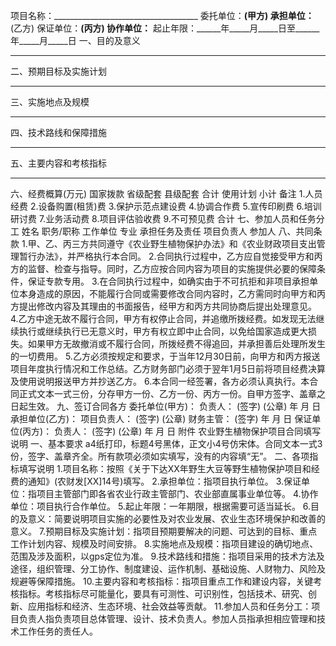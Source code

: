 项目名称：____________________________________
委托单位：____________________________________(甲方)
承担单位：____________________________________(乙方)
保证单位：____________________________________(丙方)
协作单位：____________________________________
起止年限：______年_____月_____日至______年_____月_____日
一、目的及意义
________________________________________________________________
二、预期目标及实施计划
________________________________________________________________
三、实施地点及规模
________________________________________________________________
四、技术路线和保障措施
________________________________________________________________
五、主要内容和考核指标
________________________________________________________________
六、经费概算(万元)
国家拨款
省级配套
县级配套
合计
使用计划
小计
备注
1.人员经费
2.设备购置(租赁)费
3.保护示范点建设费
4.协调合作费
5.宣传印刷费
6.培训研讨费
7.业务活动费
8.项目评估验收费
9.不可预见费
合计
七、参加人员和任务分工
姓名
职务/职称
工作单位
专业
承担任务及责任
项目负责人
参加人
八、共同条款
1.甲、乙、丙三方共同遵守《农业野生植物保护办法》和《农业财政项目支出管理暂行办法》，并严格执行本合同。
2.合同执行过程中，乙方应自觉接受甲方和丙方的监督、检查与指导。同时，乙方应按合同内容为项目的实施提供必要的保障条件，保证专款专用。
3.在合同执行过程中，如确实由于不可抗拒和非项目承担单位本身造成的原因，不能履行合同或需要修改合同内容时，乙方需同时向甲方和丙方提出修改内容及其理由的书面报告，经甲方和丙方共同协商后提出处理意见。
4.乙方中途无故不履行合同，甲方有权停止合同，并追缴所拨经费。如发现无法继续执行或继续执行已无意义时，甲方有权立即中止合同，以免给国家造成更大损失。如果甲方无故撤消或不履行合同，所拨经费不得追回，并承担善后处理所发生的一切费用。
5.乙方必须按规定和要求，于当年12月30日前，向甲方和丙方报送项目年度执行情况和工作总结。乙方财务部门必须于翌年1月5日前将项目经费决算及使用说明报送甲方并抄送乙方。
6.本合同一经签署，各方必须认真执行。本合同正式文本一式三份，分存甲方一份、乙方一份、丙方一份。自甲方签字、盖章之日起生效。
九、签订合同各方
委托单位(甲方)：
负责人： (签字)
(公章)
年 月 日
承担单位(乙方)：
项目负责人： (签字)
(公章)
财务主管： (签字)
年 月 日
保证单位(丙方)：
负责人： (签字)
(公章)
年 月 日
附件 农业野生植物保护项目合同填写说明
一、基本要求
a4纸打印，标题4号黑体，正文小4号仿宋体。合同文本一式3份，签字、盖章齐全。所有款项必须如实填写，没有的内容填“无”。
二、各项指标填写说明
1.项目名称：按照《关于下达XX年野生大豆等野生植物保护项目和经费的通知》(农财发[XX]14号)填写。
2.承担单位：指项目执行单位。
3.保证单位：指项目主管部门即各省农业行政主管部门、农业部直属事业单位等。
4.协作单位：项目执行合作单位。
5.起止年限：一年期限，根据需要可适当延长。
6.目的及意义：简要说明项目实施的必要性及对农业发展、农业生态环境保护和改善的意义。
7.预期目标及实施计划：指项目预期要解决的问题、可达到的目标、重点工作计划内容、规模及时间安排。
8.实施地点及规模：指项目建设的确切地点、范围及涉及面积，以gps定位为准。
9.技术路线和措施：指项目采用的技术方法及途径，组织管理、分工协作、制度建设、运作机制、基础设施、人财物力、风险及规避等保障措施。
10.主要内容和考核指标：指项目重点工作和建设内容，关键考核指标。考核指标尽可能量化，要具有可测性、可识别性，包括技术、研究、创新、应用指标和经济、生态环境、社会效益等贡献。
11.参加人员和任务分工：项目负责人指负责项目总体管理、设计、技术负责人。参加人员指承担相应管理和技术工作任务的责任人。